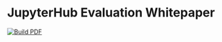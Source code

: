 # JupyterHub Evaluation Whitepaper

[![Build PDF](https://github.com/ExaESM-WP4/JupyterHub-Evaluation-Whitepaper/workflows/Build%20PDF/badge.svg)](https://github.com/ExaESM-WP4/JupyterHub-Evaluation-Whitepaper/actions?query=workflow%3A%22Build+PDF%22)
